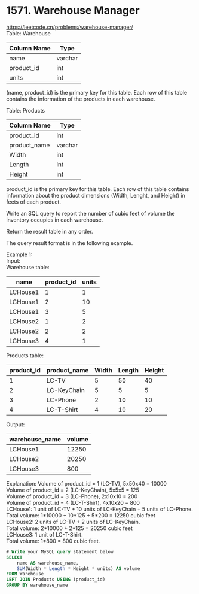 # 1571. Warehouse Manager
https://leetcode.cn/problems/warehouse-manager/  
Table: Warehouse 

| Column Name  | Type    |
|--------------|---------|
| name         | varchar |
| product_id   | int     |
| units        | int     |

(name, product_id) is the primary key for this table.
Each row of this table contains the information of the products in each warehouse.
 
Table: Products


| Column Name   | Type    |
|--------------|---------|
| product_id    | int     |
| product_name  | varchar |
| Width         | int     |
| Length        | int     |
| Height        | int     |

product_id is the primary key for this table.
Each row of this table contains information about the product dimensions (Width, Lenght, and Height) in feets of each product.
 
Write an SQL query to report the number of cubic feet of volume the inventory occupies in each warehouse.

Return the result table in any order.

The query result format is in the following example.
 
Example 1:  
Input:   
Warehouse table:  

| name       | product_id   | units       |
|--------------|---------|---------|
| LCHouse1   | 1            | 1           |
| LCHouse1   | 2            | 10          |
| LCHouse1   | 3            | 5           |
| LCHouse2   | 1            | 2           |
| LCHouse2   | 2            | 2           |
| LCHouse3   | 4            | 1           |

Products table:

| product_id | product_name | Width      | Length   | Height    |
|--------------|---------|--------------|---------|---------|
| 1          | LC-TV        | 5          | 50       | 40        |
| 2          | LC-KeyChain  | 5          | 5        | 5         |
| 3          | LC-Phone     | 2          | 10       | 10        |
| 4          | LC-T-Shirt   | 4          | 10       | 20        |

Output: 

| warehouse_name | volume     | 
|--------------|---------|
| LCHouse1       | 12250      | 
| LCHouse2       | 20250      |
| LCHouse3       | 800        |

Explanation: 
Volume of product_id = 1 (LC-TV), 5x50x40 = 10000  
Volume of product_id = 2 (LC-KeyChain), 5x5x5 = 125  
Volume of product_id = 3 (LC-Phone), 2x10x10 = 200  
Volume of product_id = 4 (LC-T-Shirt), 4x10x20 = 800  
LCHouse1: 1 unit of LC-TV + 10 units of LC-KeyChain + 5 units of LC-Phone.  
          Total volume: 1\*10000 + 10\*125  + 5\*200 = 12250 cubic feet   
LCHouse2: 2 units of LC-TV + 2 units of LC-KeyChain.  
          Total volume: 2\*10000 + 2\*125 = 20250 cubic feet   
LCHouse3: 1 unit of LC-T-Shirt.  
          Total volume: 1\*800 = 800 cubic feet.  

``` sql
# Write your MySQL query statement below
SELECT
    name AS warehouse_name,
    SUM(Width * Length * Height * units) AS volume
FROM Warehouse
LEFT JOIN Products USING (product_id)
GROUP BY warehouse_name
```
